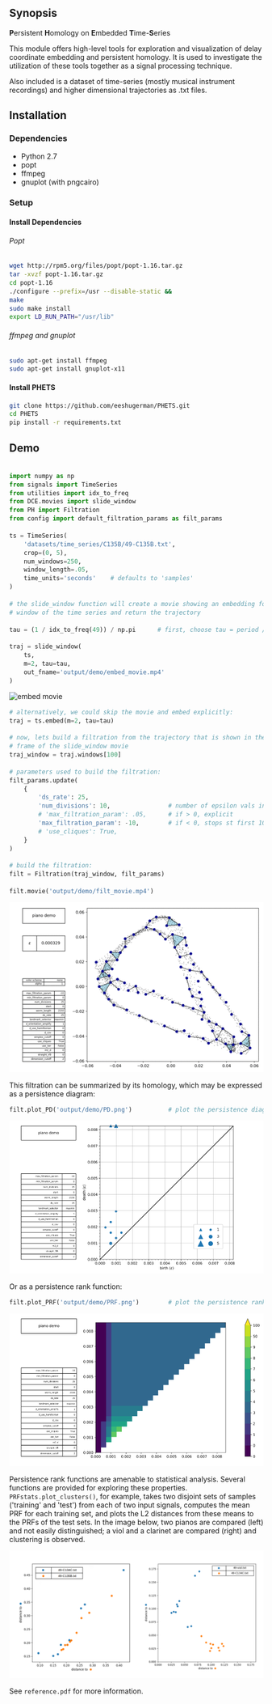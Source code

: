 ## Synopsis

**P**ersistent **H**omology on **E**mbedded **T**ime-**S**eries

This module offers high-level tools for exploration and visualization of delay coordinate 
embedding and persistent homology. It is used to investigate the utilization of these tools together as a signal 
processing technique.

Also included is a dataset of time-series (mostly musical instrument recordings) and 
higher dimensional trajectories as .txt files.



## Installation

### Dependencies
* Python 2.7
* popt
* ffmpeg
* gnuplot (with pngcairo)


### Setup

#### Install Dependencies


###### Popt
```bash
wget http://rpm5.org/files/popt/popt-1.16.tar.gz
tar -xvzf popt-1.16.tar.gz
cd popt-1.16
./configure --prefix=/usr --disable-static &&
make
sudo make install
export LD_RUN_PATH="/usr/lib"
```

###### ffmpeg and gnuplot
```bash
sudo apt-get install ffmpeg
sudo apt-get install gnuplot-x11
```

#### Install PHETS

```bash
git clone https://github.com/eeshugerman/PHETS.git
cd PHETS
pip install -r requirements.txt
```



## Demo
```python

import numpy as np
from signals import TimeSeries
from utilities import idx_to_freq
from DCE.movies import slide_window
from PH import Filtration
from config import default_filtration_params as filt_params

ts = TimeSeries(
    'datasets/time_series/C135B/49-C135B.txt',
    crop=(0, 5),
    num_windows=250,
    window_length=.05,
    time_units='seconds'    # defaults to 'samples'
)

# the slide_window function will create a movie showing an embedding for each
# window of the time series and return the trajectory

tau = (1 / idx_to_freq(49)) / np.pi      # first, choose tau = period / pi 

traj = slide_window(
    ts,
    m=2, tau=tau,
    out_fname='output/demo/embed_movie.mp4'
)

```
![embed movie](docs/readme/embed_movie.gif "embed_movie.mp4")

```python
# alternatively, we could skip the movie and embed explicitly:
traj = ts.embed(m=2, tau=tau)

# now, lets build a filtration from the trajectory that is shown in the 100th 
# frame of the slide_window movie
traj_window = traj.windows[100]

# parameters used to build the filtration:
filt_params.update(
    {
        'ds_rate': 25,
        'num_divisions': 10,                # number of epsilon vals in filtration
        # 'max_filtration_param': .05,      # if > 0, explicit
        'max_filtration_param': -10,        # if < 0, stops st first 10 dim simplex
        # 'use_cliques': True,
    }
)

# build the filtration:
filt = Filtration(traj_window, filt_params)

filt.movie('output/demo/filt_movie.mp4')

```

![filtration movie](docs/readme/filt_movie.gif "filt_movie.mp4")


This filtration can be summarized by its homology, which may be expressed as a persistence diagram:

```python
filt.plot_PD('output/demo/PD.png')          # plot the persistence diagram
```

![perseistence diagram](docs/readme/PD.png "PD.png")

Or as a persistence rank function:
```python
filt.plot_PRF('output/demo/PRF.png')        # plot the persistence rank function
```

![perseistence rank function](docs/readme/PRF.png "PRF.png")

Persistence rank functions are amenable to statistical analysis. Several functions are provided for exploring these properties.
`PRFstats.plot_clusters()`, for example, takes two disjoint sets of samples ('training' and 'test') from each of two input signals,
computes the mean PRF for each training set, and plots the L2 distances from these means to the PRFs of the test sets. 
In the image below, two pianos are compared (left) and not easily distinguished; a viol and a clarinet are compared (right) and clustering is observed.

![not so different](docs/readme/clusters.png "left: piano vs piano | right: viol vs clarinet")

See `reference.pdf` for more information.

